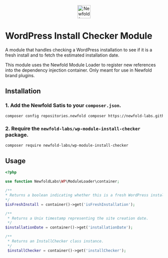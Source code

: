 <div style="text-align: center;">
 <a href="https://newfold.com/" target="_blank">
  <img src="https://newfold.com/content/experience-fragments/newfold/site-header/master/_jcr_content/root/header/logo.coreimg.svg/1621395071423/newfold-digital.svg" alt="Newfold Logo" title="Newfold Digital" height="42" />
 </a>
</div>

# WordPress Install Checker Module

A module that handles checking a WordPress installation to see if it is a fresh install and to fetch the estimated installation date.

This module uses the Newfold Module Loader to register new references into the dependency injection container. Only meant for use in Newfold brand plugins.
 
 ## Installation
 
 ### 1. Add the Newfold Satis to your `composer.json`.
 
  ```bash
 composer config repositories.newfold composer https://newfold-labs.github.io/satis
 ```
 
 ### 2. Require the `newfold-labs/wp-module-install-checker` package.
 
 ```bash
 composer require newfold-labs/wp-module-install-checker
 ```

 ## Usage
 
 ```php
 <?php

 use function NewfoldLabs\WP\ModuleLoader\container;

/**
 * Returns a boolean indicating whether this is a fresh WordPress installation.
 */
 $isFreshInstall = container()->get('isFreshInstallation');

 /**
  * Returns a Unix timestamp representing the site creation date.
  */
 $installationDate = container()->get('installationDate');

 /**
  * Returns an InstallChecker class instance.
  */
  $installChecker = container()->get('installChecker');
 ```
